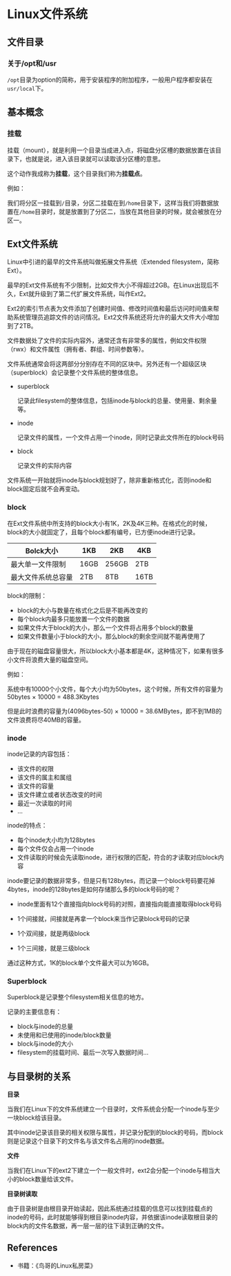 # Linux文件系统

## 文件目录

### 关于/opt和/usr

`/opt`目录为option的简称，用于安装程序的附加程序，一般用户程序都安装在`usr/local`下。

## 基本概念

### 挂载

挂载（mount），就是利用一个目录当成进入点，将磁盘分区槽的数据放置在该目录下，也就是说，进入该目录就可以读取该分区槽的意思。

这个动作我成称为**挂载**，这个目录我们称为**挂载点**。

例如：

我们将分区一挂载到`/`目录，分区二挂载在到`/home`目录下，这样当我们将数据放置在`/home`目录时，就是放置到了分区二，当放在其他目录的时候，就会被放在分区一。

## Ext文件系统

Linux中引进的最早的文件系统叫做拓展文件系统（Extended filesystem，简称Ext）。

最早的Ext文件系统有不少限制，比如文件大小不得超过2GB。在Linux出现后不久，Ext就升级到了第二代扩展文件系统，叫作Ext2。

Ext2的索引节点表为文件添加了创建时间值、修改时间值和最后访问时间值来帮助系统管理员追踪文件的访问情况。Ext2文件系统还将允许的最大文件大小增加到了2TB。

文件数据处了文件的实际内容外，通常还含有非常多的属性，例如文件权限（rwx）和文件属性（拥有者、群组、时间参数等）。

文件系统通常会将这两部分分别存在不同的区块中。另外还有一个超级区块（superblock）会记录整个文件系统的整体信息。

- superblock

  记录此filesystem的整体信息，包括inode与block的总量、使用量、剩余量等。

- inode

  记录文件的属性，一个文件占用一个inode，同时记录此文件所在的block号码

- block

  记录文件的实际内容

文件系统一开始就将inode与block规划好了，除非重新格式化，否则inode和block固定后就不会再变动。

### block

在Ext文件系统中所支持的block大小有1K，2K及4K三种。在格式化的时候，block的大小就固定了，且每个block都有编号，已方便inode进行记录。

| Bolck大小          | 1KB  | 2KB   | 4KB  |
| ------------------ | ---- | ----- | ---- |
| 最大单一文件限制   | 16GB | 256GB | 2TB  |
| 最大文件系统总容量 | 2TB  | 8TB   | 16TB |

block的限制：

- block的大小与数量在格式化之后是不能再改变的
- 每个block内最多只能放置一个文件的数据
- 如果文件大于block的大小，那么一个文件将占用多个block的数量
- 如果文件数量小于block的大小，那么block的剩余空间就不能再使用了

由于现在的磁盘容量很大，所以block大小基本都是4K，这种情况下，如果有很多小文件将浪费大量的磁盘空间。

例如：

系统中有10000个小文件，每个大小均为50bytes，这个时候，所有文件的容量为50bytes × 10000 = 488.3Kbytes

但是此时浪费的容量为(4096bytes-50) × 10000 = 38.6MBytes，即不到1MB的文件浪费将尽40MB的容量。

### inode

inode记录的内容包括：

- 该文件的权限
- 该文件的属主和属组
- 该文件的容量
- 该文件建立或者状态改变的时间
- 最近一次读取的时间
- ...

inode的特点：

- 每个inode大小均为128bytes
- 每个文件仅会占用一个inode
- 文件读取的时候会先读取inode，进行权限的匹配，符合的才读取对应block内容

inode要记录的数据非常多，但是只有128bytes，而记录一个block号码要花掉4bytes，inode的128bytes是如何存储那么多的block号码的呢？

- inode里面有12个直接指向block号码的对照，直接指向能直接取得block号码

- 1个间接就，间接就是再拿一个block来当作记录block号码的记录
- 1个双间接，就是两级block
- 1个三间接，就是三级block

通过这种方式，1K的block单个文件最大可以为16GB。

### Superblock

Superblock是记录整个filesystem相关信息的地方。

记录的主要信息有：

- block与inode的总量
- 未使用和已使用的inode/block数量
- block与inode的大小
- filesystem的挂载时间、最后一次写入数据时间...

## 与目录树的关系

**目录**

当我们在Linux下的文件系统建立一个目录时，文件系统会分配一个inode与至少一块block给该目录。

其中inode记录该目录的相关权限与属性，并记录分配到的block的号码，而block则是记录这个目录下的文件名与该文件名占用的inode数据。

**文件**

当我们在Linux下的ext2下建立一个一般文件时，ext2会分配一个inode与相当大小的block数量给该文件。

**目录树读取**

由于目录树是由根目录开始读起，因此系统通过挂载的信息可以找到挂载点的inode的号码，此时就能够得到根目录inode内容，并依据该inode读取根目录的block内的文件名数据，再一层一层的往下读到正确的文件。

## References

- 书籍：《鸟哥的Linux私房菜》

